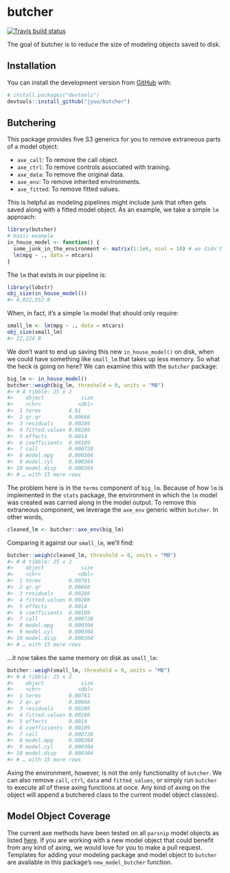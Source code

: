 
<!-- README.md is generated from README.Rmd. Please edit that file -->

# butcher

<!-- badges: start -->

[![Travis build
status](https://travis-ci.org/jyuu/butcher.svg?branch=master)](https://travis-ci.org/jyuu/butcher)
<!-- badges: end -->

The goal of butcher is to reduce the size of modeling objects saved to
disk.

## Installation

You can install the development version from
[GitHub](https://github.com/) with:

``` r
# install.packages("devtools")
devtools::install_github("jyuu/butcher")
```

## Butchering

This package provides five S3 generics for you to remove extraneous
parts of a model object:

  - `axe_call`: To remove the call object.
  - `axe_ctrl`: To remove controls associated with training.
  - `axe_data`: To remove the original data.
  - `axe_env`: To remove inherited environments.
  - `axe_fitted`: To remove fitted values.

This is helpful as modeling pipelines might include junk that often gets
saved along with a fitted model object. As an example, we take a simple
`lm` approach:

``` r
library(butcher)
# basic example
in_house_model <- function() {
  some_junk_in_the_environment <- matrix(1:1e6, ncol = 10) # we didn't know about
  lm(mpg ~ ., data = mtcars) 
}
```

The `lm` that exists in our pipeline is:

``` r
library(lobstr)
obj_size(in_house_model())
#> 4,022,552 B
```

When, in fact, it’s a simple `lm` model that should only require:

``` r
small_lm <- lm(mpg ~ ., data = mtcars) 
obj_size(small_lm)
#> 22,224 B
```

We don’t want to end up saving this new `in_house_model()` on disk, when
we could have something like `small_lm` that takes up less memory. So
what the heck is going on here? We can examine this with the `butcher`
package:

``` r
big_lm <- in_house_model()
butcher::weigh(big_lm, threshold = 0, units = "MB")
#> # A tibble: 25 x 2
#>    object            size
#>    <chr>            <dbl>
#>  1 terms         4.01    
#>  2 qr.qr         0.00666 
#>  3 residuals     0.00286 
#>  4 fitted.values 0.00286 
#>  5 effects       0.0014  
#>  6 coefficients  0.00109 
#>  7 call          0.000728
#>  8 model.mpg     0.000304
#>  9 model.cyl     0.000304
#> 10 model.disp    0.000304
#> # … with 15 more rows
```

The problem here is in the `terms` component of `big_lm`. Because of how
`lm` is implemented in the `stats` package, the environment in which the
`lm` model was created was carried along in the model output. To remove
this extraneous component, we leverage the `axe_env` generic within
`butcher`. In other words,

``` r
cleaned_lm <- butcher::axe_env(big_lm)
```

Comparing it against our `small_lm`, we’ll find:

``` r
butcher::weigh(cleaned_lm, threshold = 0, units = "MB")
#> # A tibble: 25 x 2
#>    object            size
#>    <chr>            <dbl>
#>  1 terms         0.00781 
#>  2 qr.qr         0.00666 
#>  3 residuals     0.00286 
#>  4 fitted.values 0.00286 
#>  5 effects       0.0014  
#>  6 coefficients  0.00109 
#>  7 call          0.000728
#>  8 model.mpg     0.000304
#>  9 model.cyl     0.000304
#> 10 model.disp    0.000304
#> # … with 15 more rows
```

…it now takes the same memory on disk as `small_lm`:

``` r
butcher::weigh(small_lm, threshold = 0, units = "MB")
#> # A tibble: 25 x 2
#>    object            size
#>    <chr>            <dbl>
#>  1 terms         0.00781 
#>  2 qr.qr         0.00666 
#>  3 residuals     0.00286 
#>  4 fitted.values 0.00286 
#>  5 effects       0.0014  
#>  6 coefficients  0.00109 
#>  7 call          0.000728
#>  8 model.mpg     0.000304
#>  9 model.cyl     0.000304
#> 10 model.disp    0.000304
#> # … with 15 more rows
```

Axing the environment, however, is not the only functionality of
`butcher`. We can also remove `call`, `ctrl`, `data` and
`fitted_values`, or simply run `butcher` to execute all of these axing
functions at once. Any kind of axing on the object will append a
butchered class to the current model object class(es).

## Model Object Coverage

The current axe methods have been tested on all `parsnip` model objects
as listed
[here](https://tidymodels.github.io/parsnip/articles/articles/Models.html).
If you are working with a new model object that could benefit from any
kind of axing, we would love for you to make a pull request. Templates
for adding your modeling package and model object to `butcher` are
available in this package’s `new_model_butcher` function.

